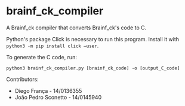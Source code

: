 # brainf_ck_compiler
A Brainf_ck compiler that converts Brainf_ck's code to C.

Python's package Click is necessary to run this program. Install it with `python3 -m pip install click —user`.

To generate the C code, run:

`python3 brainf_ck_compiler.py [brainf_ck_code] -o [output_C_code]`

Contributors:
- Diego França - 14/0136355
- João Pedro Sconetto - 14/0145940
